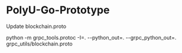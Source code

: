 # PolyU-Go-Prototype

Update blockchain.proto

python -m grpc_tools.protoc -I=. --python_out=. --grpc_python_out=. grpc_utils/blockchain.proto
